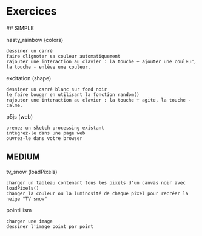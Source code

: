 # Exercices

## SIMPLE

nasty_rainbow (colors)

    dessiner un carré
    faire clignoter sa couleur automatiquement
    rajouter une interaction au clavier : la touche + ajouter une couleur, la touche - enlève une couleur.

excitation (shape)

    dessiner un carré blanc sur fond noir
    le faire bouger en utilisant la fonction random()
    rajouter une interaction au clavier : la touche + agite, la touche - calme.

p5js (web)

    prenez un sketch processing existant
    intégrez-le dans une page web
    ouvrez-le dans votre browser


## MEDIUM

tv_snow (loadPixels)

    charger un tableau contenant tous les pixels d'un canvas noir avec loadPixels()
    changer la couleur ou la luminosité de chaque pixel pour recréer la neige "TV snow"

pointillism
    
    charger une image
    dessiner l'image point par point
